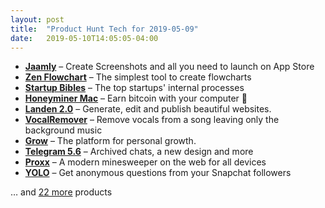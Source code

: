 ```yaml
---
layout: post
title:  "Product Hunt Tech for 2019-05-09"
date:   2019-05-10T14:05:05-04:00
---
```


* **[Jaamly](https://www.producthunt.com/posts/jaamly?utm_campaign=producthunt-api&utm_medium=api&utm_source=Application%3A+Daily+Digest+RSS+%28ID%3A+3202%29)** – Create Screenshots and all you need to launch on App Store
* **[Zen Flowchart](https://www.producthunt.com/posts/zen-flowchart?utm_campaign=producthunt-api&utm_medium=api&utm_source=Application%3A+Daily+Digest+RSS+%28ID%3A+3202%29)** – The simplest tool to create flowcharts
* **[Startup Bibles](https://www.producthunt.com/posts/startup-bibles?utm_campaign=producthunt-api&utm_medium=api&utm_source=Application%3A+Daily+Digest+RSS+%28ID%3A+3202%29)** – The top startups' internal processes
* **[Honeyminer Mac](https://www.producthunt.com/posts/honeyminer-mac?utm_campaign=producthunt-api&utm_medium=api&utm_source=Application%3A+Daily+Digest+RSS+%28ID%3A+3202%29)** – Earn bitcoin with your computer 🍯
* **[Landen 2.0](https://www.producthunt.com/posts/landen-2-0?utm_campaign=producthunt-api&utm_medium=api&utm_source=Application%3A+Daily+Digest+RSS+%28ID%3A+3202%29)** – Generate, edit and publish beautiful websites.
* **[VocalRemover](https://www.producthunt.com/posts/vocalremover?utm_campaign=producthunt-api&utm_medium=api&utm_source=Application%3A+Daily+Digest+RSS+%28ID%3A+3202%29)** – Remove vocals from a song leaving only the background music
* **[Grow](https://www.producthunt.com/posts/grow-4953f457-3a10-4157-a071-d7f1e59e1b27?utm_campaign=producthunt-api&utm_medium=api&utm_source=Application%3A+Daily+Digest+RSS+%28ID%3A+3202%29)** – The platform for personal growth.
* **[Telegram 5.6](https://www.producthunt.com/posts/telegram-5-6?utm_campaign=producthunt-api&utm_medium=api&utm_source=Application%3A+Daily+Digest+RSS+%28ID%3A+3202%29)** – Archived chats, a new design and more
* **[Proxx](https://www.producthunt.com/posts/proxx?utm_campaign=producthunt-api&utm_medium=api&utm_source=Application%3A+Daily+Digest+RSS+%28ID%3A+3202%29)** – A modern minesweeper on the web for all devices
* **[YOLO](https://www.producthunt.com/posts/yolo-4?utm_campaign=producthunt-api&utm_medium=api&utm_source=Application%3A+Daily+Digest+RSS+%28ID%3A+3202%29)** – Get anonymous questions from your Snapchat followers

… and [22 more](https://www.producthunt.com/tech) products